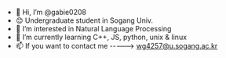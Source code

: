 - 👋 Hi, I’m @gabie0208
- 😊 Undergraduate student in Sogang Univ.
- 👀 I’m interested in Natural Language Processing
- 🌱 I’m currently learning C++, JS, python, unix & linux
- 📫 If you want to contact me -----> wg4257@u.sogang.ac.kr

<!---
gabie0208/gabie0208 is a ✨ special ✨ repository because its `README.md` (this file) appears on your GitHub profile.
You can click the Preview link to take a look at your changes.
--->
